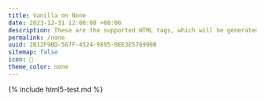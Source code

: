 ```yaml
---
title: Vanilla on None
date: 2023-12-31 12:00:00 +00:00
description: These are the supported HTML tags, which will be generated from Markdown.
permalink: /none
uuid: 2B12F9BD-567F-4524-9895-0EE3E576990B
sitemap: false
icon: 🍦
theme_color: none
---
```

{% include html5-test.md %}